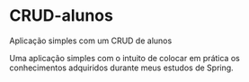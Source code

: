 # CRUD-alunos
Aplicação simples com um CRUD de alunos

Uma aplicação simples com o intuito de colocar em prática os conhecimentos adquiridos durante meus estudos de Spring. 
